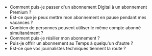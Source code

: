 - Comment puis-je passer d'un abonnement Digital à un abonnement Premium ?
- Est-ce que je peux mettre mon abonnement en pause pendant mes vacances ?
- Combien de personnes peuvent utiliser le même compte abonné simultanément ?
- Comment puis-je résilier mon abonnement ?
- Puis-je offrir un abonnement au Temps à quelqu'un d'autre ?
- Est-ce que vos journalistes techniques tiennent la route ?